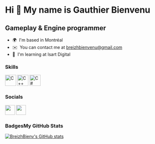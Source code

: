 Hi 👋 My name is Gauthier Bienvenu
==================================

Gameplay & Engine programmer
----------------------------

*   🌍  I'm based in Montréal
*   ✉️  You can contact me at [breizhbienvenu@gmail.com](mailto:breizhbienvenu@gmail.com)
*   🧠  I'm learning at Isart Digital

### Skills 
<p align="left">
<a href="https://docs.microsoft.com/en-us/cpp/?view=msvc-170" target="_blank" rel="noreferrer"><img src="https://raw.githubusercontent.com/danielcranney/readme-generator/main/public/icons/skills/c-colored.svg" width="36" height="36" alt="C" /></a>
<a href="https://docs.microsoft.com/en-us/cpp/?view=msvc-170" target="_blank" rel="noreferrer"><img src="https://raw.githubusercontent.com/danielcranney/readme-generator/main/public/icons/skills/cplusplus-colored.svg" width="36" height="36" alt="C++" /></a>
<a href="https://docs.microsoft.com/en-us/dotnet/csharp/" target="_blank" rel="noreferrer"><img src="https://raw.githubusercontent.com/danielcranney/readme-generator/main/public/icons/skills/csharp-colored.svg" width="36" height="36" alt="C#" /></a>
</p>
                    
### Socials
<p align="left">
<a href="https://www.linkedin.com/in/gauthier-bienvenu-3b1708268/" target="_blank" rel="noreferrer"><img src="https://raw.githubusercontent.com/danielcranney/readme-generator/main/public/icons/socials/linkedin.svg" width="32" height="32" /></a>
<a href="https://www.twitter.com/BreizhBienv" target="_blank" rel="noreferrer"><img src="https://raw.githubusercontent.com/danielcranney/readme-generator/main/public/icons/socials/twitter.svg" width="32" height="32" /></a></p>

### Badges<b>My GitHub Stats</b>
<a href="http://www.github.com/BreizhBienv"><img src="https://github-readme-stats.vercel.app/api?username=BreizhBienv&show_icons=true&hide=&count_private=true&title_color=0891b2&text_color=ffffff&icon_color=0891b2&bg_color=1c1917&hide_border=true&show_icons=true" alt="BreizhBienv's GitHub stats" /></a>
